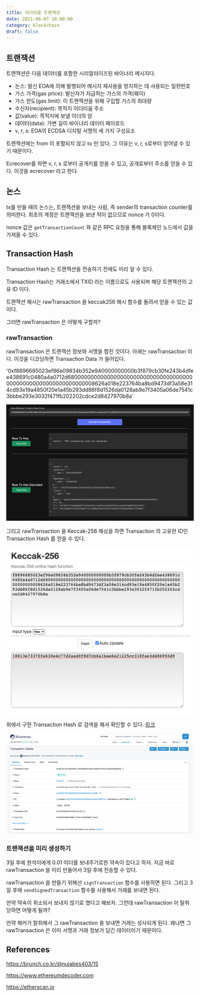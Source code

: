 ```yaml
---
title: 이더리움 트랜잭션
date: 2021-06-07 18:00:00
category: blockchain
draft: false
---
```


## 트랜잭션

트랜잭션은 다음 데이터를 포함한 시리얼라이즈된 바이너리 메시지다.

- 논스: 발신 EOA에 의해 발행되어 메시지 재사용을 방지하는 데 사용되는 일련번호
- 가스 가격(gas price): 발신자가 지급하는 가스의 가격(웨이)
- 가스 한도(gas limit): 이 트랜잭션을 위해 구입할 가스의 최대량
- 수신자(recipient): 목적지 이더리움 주소
- 값(value): 목적지에 보낼 이더의 양
- 데이터(data): 가변 길이 바이너리 데이터 페이로드
- v, r, s: EOA의 ECDSA 디지털 서명의 세 가지 구성요소

트랜잭션에는 from 이 포함되지 않고 to 만 있다. 그 이유는 v, r, s로부터 얻어낼 수 있기 때문이다.

Ecrecover를 하면 v, r, s 로부터 공개키를 얻을 수 있고, 공개로부터 주소를 얻을 수 있다. 이것을 ecrecover 라고 한다.

## 논스

tx를 만들 때의 논스는, 트랜잭션을 보내는 사람, 즉 sender의 transaction counter를 의미한다. 최초의 계정은 트랜잭션을 보낸 적이 없으므로 nonce 가 0이다.

nonce 값은 `getTransactionCount` 와 같은 RPC 요청을 통해 블록체인 노드에서 값을 가져올 수 있다.

## Transaction Hash

Transaction Hash 는 트랜잭션을 전송하기 전에도 미리 알 수 있다.

Transaction Hash는 거래소에서 TXID 라는 이름으로도 사용되며 해당 트랜잭션의 고유 ID 이다.

트랜잭션 해시는 rawTransaction 을 keccak256 해시 함수를 돌려서 얻을 수 있는 값이다.

그러면 rawTransaction 은 어떻게 구할까?

### rawTransaction

rawTransaction 은 트랜잭션 정보와 서명을 합친 것이다. 아래는 rawTransaction 이다. 이것을 디코딩하면 Transaction Data 가 들어있다.

'0xf8896685023ef96e09834b352e940000000000b3f879cb30fe243b4dfee438691c0480a4a0712d68000000000000000000000000000000000000000000000000000000000000008626a018e223764ba8bd9473df3a58e314cd93e19a4850f20e1a45b293dd86f8d1526da0128ab9e7f3405a06de7541c3bbbe293e3032f471fb202202cdce2d8427970b8a'

![](./images/ethereum_transaction_1.png)

그리고 rawTransaction 을 Keccak-256 해싱을 하면 Transaction 의 고유한 ID인 Transaction Hash 를 얻을 수 있다.

![](./images/ethereum_transaction_2.png)

위에서 구한 Transaction Hash 로 검색을 해서 확인할 수 있다. [링크](https://etherscan.io/tx/0x18813e73370fe630e4c77d2aad0f9d7cb6a1bae6e21225cc318fae3d486950d9)

![](./images/ethereum_transaction_3.png)

### 트랜잭션을 미리 생성하기

3일 후에 원석이에게 0.01 이더를 보내주기로한 약속이 있다고 하자. 지금 바로 rawTransaction 을 미리 만들어서 3일 후에 전송할 수 있다.

rawTransaction 을 만들기 위해선 `signTransaction` 함수를 사용하면 된다. 그리고 3일 후에 `sendSignedTransaction` 함수를 사용해서 거래를 보내면 된다.

만약 약속이 취소되서 보내지 않기로 했다고 해보자. 그런데 rawTransaction 이 탈취당하면 어떻게 될까?

만약 해커가 탈취해서 그 rawTransaction 을 보내면 거래는 성사되게 된다. 왜냐면 그 rawTransaction 은 이미 서명과 거래 정보가 담긴 데이터이기 때문이다.

## References

https://brunch.co.kr/@nujabes403/15

https://www.ethereumdecoder.com

https://etherscan.io

